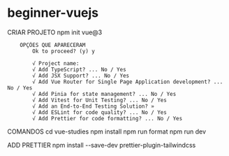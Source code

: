# beginner-vuejs

CRIAR PROJETO
        npm init vue@3

        OPÇÕES QUE APARECERAM
            Ok to proceed? (y) y

            √ Project name: 
            √ Add TypeScript? ... No / Yes
            √ Add JSX Support? ... No / Yes
            √ Add Vue Router for Single Page Application development? ... No / Yes
            √ Add Pinia for state management? ... No / Yes
            √ Add Vitest for Unit Testing? ... No / Yes
            √ Add an End-to-End Testing Solution? »
            √ Add ESLint for code quality? ... No / Yes
            √ Add Prettier for code formatting? ... No / Yes

COMANDOS
  cd vue-studies
  npm install
  npm run format
  npm run dev

ADD PRETTIER
    npm install --save-dev prettier-plugin-tailwindcss